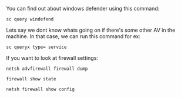 You can find out about windows defender using this command:

```
sc query windefend
```

Lets say we dont know whats going on if there's some other AV in the machine. In that case, we can run this command for ex:

```
sc queryx type= service
```

If you want to look at firewall settings:

```
netsh advfirewall firewall dump
```

```
firewall show state
```

```
netsh firewall show config
```